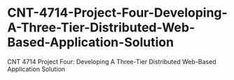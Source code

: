 # CNT-4714-Project-Four-Developing-A-Three-Tier-Distributed-Web-Based-Application-Solution
CNT 4714 Project Four: Developing A Three-Tier Distributed Web-Based Application Solution
